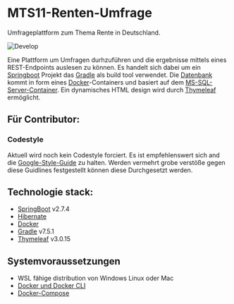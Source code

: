 # MTS11-Renten-Umfrage
Umfrageplattform zum Thema Rente in Deutschland.

![Develop](https://github.com/jaceklangertuda/MTS11-renten-umfrage/actions/workflows/docker-image.yml/badge.svg)

Eine Plattform um Umfragen durhzuführen und die ergebnisse mittels eines REST-Endpoints auslesen zu können. 
Es handelt sich dabei um ein [Springboot](https://spring.io/) Projekt das [Gradle](https://gradle.org/) als build tool verwendet. 
Die [Datenbank](https://github.com/JacekLangerTUDA/MTS-Umfrage-database) kommt in form eines [Docker](https://docker.com)-Containers
und basiert auf dem [MS-SQL-Server-Container](https://hub.docker.com/_/microsoft-mssql-server). 
Ein dynamisches HTML design wird durch [Thymeleaf](https://www.thymeleaf.org/) ermöglicht.

## Für Contributor:

### Codestyle

Aktuell wird noch kein Codestyle forciert. Es ist empfehlenswert sich and die [Google-Style-Guide](https://google.github.io/styleguide/javaguide.html) zu halten. 
Werden vermehrt grobe verstöße gegen diese Guidlines festgestellt können diese Durchgesetzt werden.

## Technologie stack:

* [SpringBoot](https://spring.io) v2.7.4
* [Hibernate](https://hibernate.org/)
* [Docker](https://docker.com)
* [Gradle](https://gradle.org/) v7.5.1
* [Thymeleaf](https://www.thymeleaf.org/) v3.0.15

## Systemvoraussetzungen

* WSL fähige distribution von Windows Linux oder Mac
* [Docker und Docker CLI](https://docs.docker.com/desktop/)
* [Docker-Compose](https://docs.docker.com/compose/install/)
